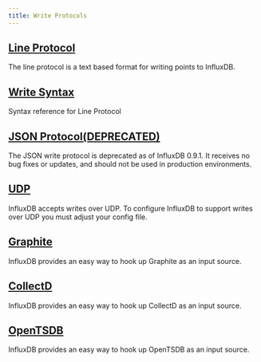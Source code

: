 ```yaml
---
title: Write Protocols
---
```


## [Line Protocol](/influxdb/v0.11/write_protocols/line/)

The line protocol is a text based format for writing points to InfluxDB.

## [Write Syntax](/influxdb/v0.11/write_protocols/write_syntax/)

Syntax reference for Line Protocol

## [JSON Protocol(DEPRECATED)](/influxdb/v0.11/write_protocols/json/)

The JSON write protocol is deprecated as of InfluxDB 0.9.1.
It receives no bug fixes or updates, and should not be used in production environments.

## [UDP](/influxdb/v0.11/write_protocols/udp/)

InfluxDB accepts writes over UDP.
To configure InfluxDB to support writes over UDP you must adjust your config file.

## [Graphite](/influxdb/v0.11/write_protocols/graphite/)

InfluxDB provides an easy way to hook up Graphite as an input source.

## [CollectD](/influxdb/v0.11/write_protocols/collectd/)

InfluxDB provides an easy way to hook up CollectD as an input source.

## [OpenTSDB](/influxdb/v0.11/write_protocols/opentsdb/)

InfluxDB provides an easy way to hook up OpenTSDB as an input source.
